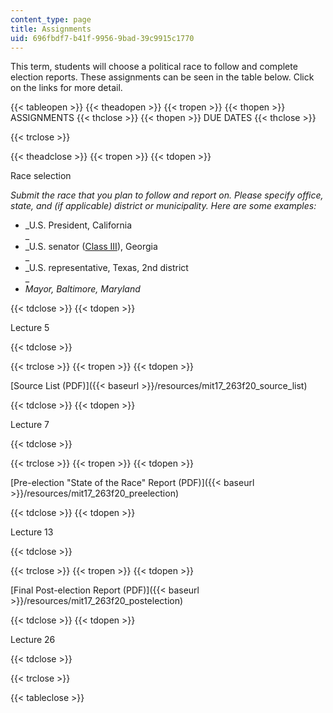 ```yaml
---
content_type: page
title: Assignments
uid: 696fbdf7-b41f-9956-9bad-39c9915c1770
---
```


This term, students will choose a political race to follow and complete election reports. These assignments can be seen in the table below. Click on the links for more detail.

{{< tableopen >}}
{{< theadopen >}}
{{< tropen >}}
{{< thopen >}}
ASSIGNMENTS
{{< thclose >}}
{{< thopen >}}
DUE DATES
{{< thclose >}}

{{< trclose >}}

{{< theadclose >}}
{{< tropen >}}
{{< tdopen >}}


Race selection

_Submit the race that you plan to follow and report on. Please specify office, state, and (if applicable) district or municipality. Here are some examples:_

*   _U.S. President, California  
    _
*   _U.S. senator ([Class III](https://en.wikipedia.org/wiki/Classes_of_United_States_senators)), Georgia  
    _
*   _U.S. representative, Texas, 2nd district  
    _
*   _Mayor, Baltimore, Maryland_


{{< tdclose >}}
{{< tdopen >}}


Lecture 5


{{< tdclose >}}

{{< trclose >}}
{{< tropen >}}
{{< tdopen >}}


[Source List (PDF)]({{< baseurl >}}/resources/mit17_263f20_source_list)


{{< tdclose >}}
{{< tdopen >}}


Lecture 7


{{< tdclose >}}

{{< trclose >}}
{{< tropen >}}
{{< tdopen >}}


[Pre-election "State of the Race" Report (PDF)]({{< baseurl >}}/resources/mit17_263f20_preelection)


{{< tdclose >}}
{{< tdopen >}}


Lecture 13


{{< tdclose >}}

{{< trclose >}}
{{< tropen >}}
{{< tdopen >}}


[Final Post-election Report (PDF)]({{< baseurl >}}/resources/mit17_263f20_postelection)


{{< tdclose >}}
{{< tdopen >}}


Lecture 26


{{< tdclose >}}

{{< trclose >}}

{{< tableclose >}}